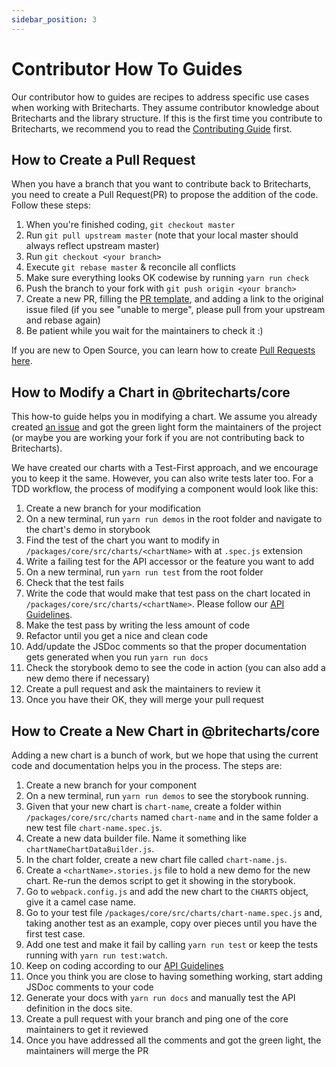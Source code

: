 ```yaml
---
sidebar_position: 3
---
```


# Contributor How To Guides

Our contributor how to guides are recipes to address specific use cases when working with Britecharts. They assume contributor knowledge about Britecharts and the library structure. If this is the first time you contribute to Britecharts, we recommend you to read the [Contributing Guide][contributing] first.

## How to Create a Pull Request

When you have a branch that you want to contribute back to Britecharts, you need to create a Pull Request(PR) to propose the addition of the code. Follow these steps:

1. When you're finished coding, `git checkout master`
2. Run `git pull upstream master` (note that your local master should always reflect upstream master)
3. Run `git checkout <your branch>`
4. Execute `git rebase master` & reconcile all conflicts
5. Make sure everything looks OK codewise by running `yarn run check`
6. Push the branch to your fork with `git push origin <your branch>`
7. Create a new PR, filling the [PR template][prtemplate], and adding a link to the original issue filed (if you see "unable to merge", please pull from your upstream and rebase again)
8. Be patient while you wait for the maintainers to check it :)

If you are new to Open Source, you can learn how to create [Pull Requests here](makeAPR).

## How to Modify a Chart in @britecharts/core

This how-to guide helps you in modifying a chart. We assume you already created [an issue][issues] and got the green light form the maintainers of the project (or maybe you are working your fork if you are not contributing back to Britecharts).

We have created our charts with a Test-First approach, and we encourage you to keep it the same. However, you can also write tests later too. For a TDD workflow, the process of modifying a component would look like this:

1. Create a new branch for your modification
1. On a new terminal, run `yarn run demos` in the root folder and navigate to the chart's demo in storybook
1. Find the test of the chart you want to modify in `/packages/core/src/charts/<chartName>` with at `.spec.js` extension
1. Write a failing test for the API accessor or the feature you want to add
1. On a new terminal, run `yarn run test` from the root folder
1. Check that the test fails
1. Write the code that would make that test pass on the chart located in `/packages/core/src/charts/<chartName>`. Please follow our [API Guidelines][styleguide].
1. Make the test pass by writing the less amount of code
1. Refactor until you get a nice and clean code
1. Add/update the JSDoc comments so that the proper documentation gets generated when you run `yarn run docs`
1. Check the storybook demo to see the code in action (you can also add a new demo there if necessary)
1. Create a pull request and ask the maintainers to review it
1. Once you have their OK, they will merge your pull request

## How to Create a New Chart in @britecharts/core

Adding a new chart is a bunch of work, but we hope that using the current code and documentation helps you in the process. The steps are:

1. Create a new branch for your component
1. On a new terminal, run `yarn run demos` to see the storybook running.
1. Given that your new chart is `chart-name`, create a folder within `/packages/core/src/charts` named `chart-name` and in the same folder a new test file `chart-name.spec.js`.
1. Create a new data builder file. Name it something like `chartNameChartDataBuilder.js`.
1. In the chart folder, create a new chart file called `chart-name.js`.
1. Create a `<chartName>.stories.js` file to hold a new demo for the new chart. Re-run the demos script to get it showing in the storybook.
1. Go to `webpack.config.js` and add the new chart to the `CHARTS` object, give it a camel case name.
1. Go to your test file `/packages/core/src/charts/chart-name.spec.js` and, taking another test as an example, copy over pieces until you have the first test case.
1. Add one test and make it fail by calling `yarn run test` or keep the tests running with `yarn run test:watch`.
1. Keep on coding according to our [API Guidelines][styleguide]
1. Once you think you are close to having something working, start adding JSDoc comments to your code
1. Generate your docs with `yarn run docs` and manually test the API definition in the docs site.
1. Create a pull request with your branch and ping one of the core maintainers to get it reviewed
1. Once you have addressed all the comments and got the green light, the maintainers will merge the PR

[styleguide]: ../topics/api-guidelines.md
[contributing]: https://github.com/britecharts/britecharts/blob/master/.github/CONTRIBUTING.md
[issues]: https://github.com/britecharts/britecharts/issues?q=is%3Aissue+is%3Aopen+sort%3Aupdated-desc
[prtemplate]: https://github.com/britecharts/britecharts/blob/master/.github/PULL_REQUEST_TEMPLATE.md
[makeapr]: http://makeapullrequest.com/
